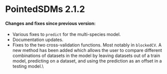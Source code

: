 # PointedSDMs 2.1.2

#### Changes and fixes since previous version:

-   Various fixes to `predict` for the multi-species model.
-   Documentation updates.
-   Fixes to the two cross-validation functions. Most notably in `blockedCV`. A new method has been added which allows the user to compare different combinations of datasets in the model by leaving datasets out of a train model, predicting on a dataset, and using the prediction as an offset in a testing model.\
